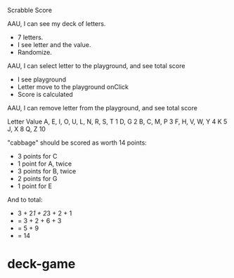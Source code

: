 Scrabble Score

AAU, I can see my deck of letters.
- 7 letters.
- I see letter and the value.
- Randomize.

AAU, I can select letter to the playground, and see total score
- I see playground
- Letter move to the playground onClick
- Score is calculated

AAU, I can remove letter from the playground, and see total score


Letter                           		Value
A, E, I, O, U, L, N, R, S, T      1
D, G                               		2
B, C, M, P                         	3
F, H, V, W, Y                      	4
K                                  		5
J, X                               		8
Q, Z                               		10

"cabbage" should be scored as worth 14 points:
* 3 points for C
* 1 point for A, twice
* 3 points for B, twice
* 2 points for G
* 1 point for E

And to total:
* 3 + 2*1 + 2*3 + 2 + 1
* = 3 + 2 + 6 + 3
* = 5 + 9
* = 14
# deck-game
